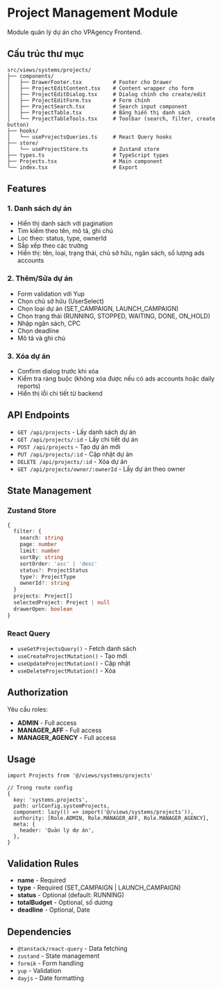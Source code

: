 # Project Management Module

Module quản lý dự án cho VPAgency Frontend.

## Cấu trúc thư mục

```
src/views/systems/projects/
├── components/
│   ├── DrawerFooter.tsx          # Footer cho Drawer
│   ├── ProjectEditContent.tsx    # Content wrapper cho form
│   ├── ProjectEditDialog.tsx     # Dialog chính cho create/edit
│   ├── ProjectEditForm.tsx       # Form chính
│   ├── ProjectSearch.tsx         # Search input component
│   ├── ProjectTable.tsx          # Bảng hiển thị danh sách
│   └── ProjectTableTools.tsx     # Toolbar (search, filter, create button)
├── hooks/
│   └── useProjectsQueries.ts     # React Query hooks
├── store/
│   └── useProjectStore.ts        # Zustand store
├── types.ts                      # TypeScript types
├── Projects.tsx                  # Main component
└── index.tsx                     # Export
```

## Features

### 1. Danh sách dự án

- Hiển thị danh sách với pagination
- Tìm kiếm theo tên, mô tả, ghi chú
- Lọc theo: status, type, ownerId
- Sắp xếp theo các trường
- Hiển thị: tên, loại, trạng thái, chủ sở hữu, ngân sách, số lượng ads accounts

### 2. Thêm/Sửa dự án

- Form validation với Yup
- Chọn chủ sở hữu (UserSelect)
- Chọn loại dự án (SET_CAMPAIGN, LAUNCH_CAMPAIGN)
- Chọn trạng thái (RUNNING, STOPPED, WAITING, DONE, ON_HOLD)
- Nhập ngân sách, CPC
- Chọn deadline
- Mô tả và ghi chú

### 3. Xóa dự án

- Confirm dialog trước khi xóa
- Kiểm tra ràng buộc (không xóa được nếu có ads accounts hoặc daily reports)
- Hiển thị lỗi chi tiết từ backend

## API Endpoints

- `GET /api/projects` - Lấy danh sách dự án
- `GET /api/projects/:id` - Lấy chi tiết dự án
- `POST /api/projects` - Tạo dự án mới
- `PUT /api/projects/:id` - Cập nhật dự án
- `DELETE /api/projects/:id` - Xóa dự án
- `GET /api/projects/owner/:ownerId` - Lấy dự án theo owner

## State Management

### Zustand Store

```typescript
{
  filter: {
    search: string
    page: number
    limit: number
    sortBy: string
    sortOrder: 'asc' | 'desc'
    status?: ProjectStatus
    type?: ProjectType
    ownerId?: string
  }
  projects: Project[]
  selectedProject: Project | null
  drawerOpen: boolean
}
```

### React Query

- `useGetProjectsQuery()` - Fetch danh sách
- `useCreateProjectMutation()` - Tạo mới
- `useUpdateProjectMutation()` - Cập nhật
- `useDeleteProjectMutation()` - Xóa

## Authorization

Yêu cầu roles:

- **ADMIN** - Full access
- **MANAGER_AFF** - Full access
- **MANAGER_AGENCY** - Full access

## Usage

```tsx
import Projects from '@/views/systems/projects'

// Trong route config
{
  key: 'systems.projects',
  path: urlConfig.systemProjects,
  component: lazy(() => import('@/views/systems/projects')),
  authority: [Role.ADMIN, Role.MANAGER_AFF, Role.MANAGER_AGENCY],
  meta: {
    header: 'Quản lý dự án',
  },
}
```

## Validation Rules

- **name** - Required
- **type** - Required (SET_CAMPAIGN | LAUNCH_CAMPAIGN)
- **status** - Optional (default: RUNNING)
- **totalBudget** - Optional, số dương
- **deadline** - Optional, Date

## Dependencies

- `@tanstack/react-query` - Data fetching
- `zustand` - State management
- `formik` - Form handling
- `yup` - Validation
- `dayjs` - Date formatting
